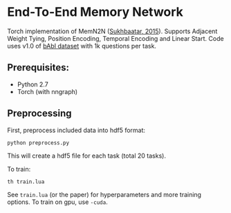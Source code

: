 # End-To-End Memory Network

Torch implementation of MemN2N ([Sukhbaatar, 2015](https://arxiv.org/pdf/1503.08895v5.pdf)). Supports Adjacent Weight Tying, Position Encoding, Temporal Encoding and Linear Start. Code uses v1.0 of [bAbI dataset](https://research.fb.com/projects/babi/) with 1k questions per task.

## Prerequisites:
- Python 2.7
- Torch (with nngraph)

## Preprocessing
First, preprocess included data into hdf5 format:
```
python preprocess.py
```
This will create a hdf5 file for each task (total 20 tasks).

To train:
```
th train.lua
```
See `train.lua` (or the paper) for hyperparameters and more training options. To train on gpu, use `-cuda`.
